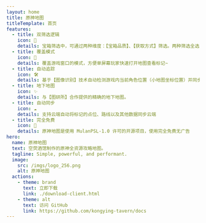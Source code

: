 ```yaml
---
layout: home
title: 原神地图
titleTemplate: 首页
features:
  - title: 双筛选逻辑
    icon: 🦾
    details: 宝箱筛选中，可通过两种维度：【宝箱品质】、【获取方式】筛选。两种筛选全选后均显示仅该区域全部【宝箱、宝箱相关】点位
  - title: 覆盖模式
    icon: 🎪
    details: 覆盖游戏窗口的模式，方便单屏幕玩家快速打开地图查看标记~
  - title: 自动追踪
    icon: 🛠
    details: 基于【图像识别】技术自动检测游戏内当前角色位置（小地图坐标位置）并同步显示到【地图客户端】上，就像游戏内地图一样。
  - title: 地下地图
    icon: ✨
    details: 与【图研所】合作提供的精确的地下地图。
  - title: 自动同步
    icon: ☁️
    details: 支持云端自动将标记的点位、路线以及其他数据同步云端
  - title: 完全免费
    icon: 🎉
    details: 原神地图是使用 MulanPSL-1.0 许可的开源项目，使用完全免费无广告
hero:
  name: 原神地图
  text: 空荧酒馆制作的原神全资源攻略地图。
  tagline: Simple, powerful, and performant.
  image:
    src: /imgs/logo_256.png
    alt: 原神地图
  actions:
    - theme: brand
      text: 立即下载
      link: ./download-client.html
    - theme: alt
      text: 访问 GitHub
      link: https://github.com/kongying-tavern/docs
---
```

